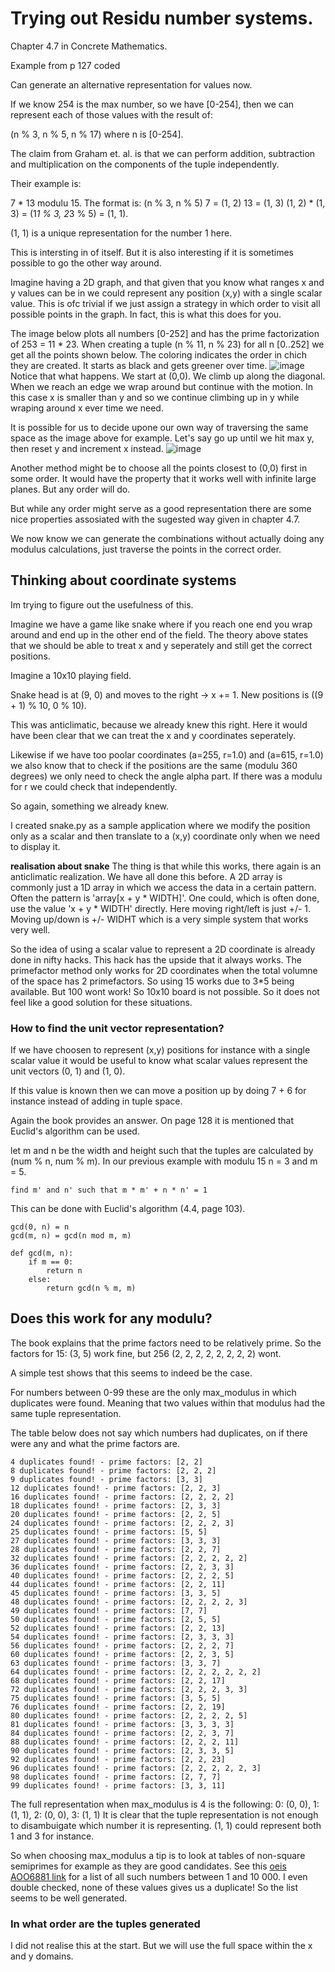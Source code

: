 # Trying out Residu number systems.

Chapter 4.7 in Concrete Mathematics.

Example from p 127 coded

Can generate an alternative representation for values now.

If we know 254 is the max number, so we have [0-254], then we can
represent each of those values with the result of:

(n % 3, n % 5, n % 17) where n is [0-254].

The claim from Graham et. al. is that we can perform addition,
subtraction and multiplication on the components of the tuple
independently.

Their example is:

7 * 13 modulu 15.
The format is: (n % 3, n % 5)
7   = (1, 2)
13  = (1, 3)
(1, 2) * (1, 3) = (1*1 % 3, 2*3 % 5) = (1, 1).

(1, 1) is a unique representation for the number 1 here.

This is intersting in of itself. But it is also interesting if it is
sometimes possible to go the other way around.

Imagine having a 2D graph, and that given that you know what ranges
x and y values can be in we could represent any position (x,y) with a
single scalar value. This is ofc trivial if we just assign a strategy in
which order to visit all possible points in the graph. In fact,
this is what this does for you.

The image below plots all numbers [0-252] and has the prime factorization of 253 = 11 * 23.
When creating a tuple (n % 11, n % 23) for all n [0..252] we get all the points shown below.
The coloring indicates the order in chich they are created. It starts as black and gets
greener over time.
![image](order_of_generation.png)
Notice that what happens. We start at (0,0). We climb up along the diagonal. When we reach an
edge we wrap around but continue with the motion. In this case x is smaller than y and so we
continue climbing up in y while wraping around x ever time we need.

It is possible for us to decide upone our own way of traversing the same space as the image
above for example. Let's say go up until we hit max y, then reset y and increment x instead.
![image](a_manual_order_of_generation.png)

Another method might be to choose all the points closest to (0,0) first in some order. It would
have the property that it works well with infinite large planes. But any order will do. 

But while any order might serve as a good representation there are some nice properties assosiated
with the sugested way given in chapter 4.7.

We now know we can generate the combinations without actually doing any modulus calculations,
just traverse the points in the correct order.

## Thinking about coordinate systems
Im trying to figure out the usefulness of this.

Imagine we have a game like snake where if you reach one end you wrap around and end up in the other end of the field.
The theory above states that we should be able to treat x and y seperately and still get the correct positions.

Imagine a 10x10 playing field.

Snake head is at (9, 0) and moves to the right -> x += 1. 
New positions is ((9 + 1) % 10, 0 % 10).

This was anticlimatic, because we already knew this right. Here it would have been clear that we can treat the x and y coordinates seperately.

Likewise if we have too poolar coordinates (a=255, r=1.0) and (a=615, r=1.0) we also know that to check if the positions are the same (modulu 360 degrees) we only need to check the angle alpha part. If there was a modulu for r we could check that independently.

So again, something we already knew.

I created snake.py as a sample application where we modify the position only as a scalar and then translate to a (x,y) coordinate only when we need to display it.

**realisation about snake** The thing is that while this works, there again is an anticlimatic realization.
We have all done this before. A 2D array is commonly just a 1D array in which we access the data in a certain pattern.
Often the pattern is 'array[x + y * WIDTH]'. One could, which is often done, use the value 'x + y * WIDTH' directly.
Here moving right/left is just  +/- 1. Moving up/down is +/- WIDHT which is a very simple system that works very well.

So the idea of using a scalar value to represent a 2D coordinate is already done in nifty hacks. This hack has the upside that it always works. The primefactor method only works for 2D coordinates when the total volumne of the space has 2 primefactors. So using 15 works due to 3*5 being available. But 100 wont work! So 10x10 board is not possible. So it does not feel like a good solution for these situations.


### How to find the unit vector representation?

If we have choosen to represent (x,y) positions for instance with a single scalar value it would be useful to know what scalar values represent the unit vectors (0, 1) and (1, 0).

If this value is known then we can move a position up by doing 7 + 6 for instance instead of adding in tuple space.

Again the book provides an answer. On page 128 it is mentioned that Euclid's algorithm can be used.

let m and n be the width and height such that the tuples are calculated by (num % n, num % m). 
In our previous example with modulu 15 n = 3 and m = 5.

    find m' and n' such that m * m' + n * n' = 1

This can be done with Euclid's algorithm (4.4, page 103).

    gcd(0, n) = n
    gcd(m, n) = gcd(n mod m, m)

    def gcd(m, n):
        if m == 0:
            return n
        else:
            return gcd(n % m, m)




## Does this work for any modulu?

The book explains that the prime factors need to be relatively prime.
So the factors for 15: (3, 5) work fine, but 256 (2, 2, 2, 2, 2, 2, 2, 2) wont.

A simple test shows that this seems to indeed be the case.

For numbers between 0-99 these are the only max_modulus in which duplicates were found.
Meaning that two values within that modulus had the same tuple representation.

The table below does not say which numbers had duplicates, on if there were any and what the prime factors are.

    4 duplicates found! - prime factors: [2, 2]
    8 duplicates found! - prime factors: [2, 2, 2]
    9 duplicates found! - prime factors: [3, 3]
    12 duplicates found! - prime factors: [2, 2, 3]
    16 duplicates found! - prime factors: [2, 2, 2, 2]
    18 duplicates found! - prime factors: [2, 3, 3]
    20 duplicates found! - prime factors: [2, 2, 5]
    24 duplicates found! - prime factors: [2, 2, 2, 3]
    25 duplicates found! - prime factors: [5, 5]
    27 duplicates found! - prime factors: [3, 3, 3]
    28 duplicates found! - prime factors: [2, 2, 7]
    32 duplicates found! - prime factors: [2, 2, 2, 2, 2]
    36 duplicates found! - prime factors: [2, 2, 3, 3]
    40 duplicates found! - prime factors: [2, 2, 2, 5]
    44 duplicates found! - prime factors: [2, 2, 11]
    45 duplicates found! - prime factors: [3, 3, 5]
    48 duplicates found! - prime factors: [2, 2, 2, 2, 3]
    49 duplicates found! - prime factors: [7, 7]
    50 duplicates found! - prime factors: [2, 5, 5]
    52 duplicates found! - prime factors: [2, 2, 13]
    54 duplicates found! - prime factors: [2, 3, 3, 3]
    56 duplicates found! - prime factors: [2, 2, 2, 7]
    60 duplicates found! - prime factors: [2, 2, 3, 5]
    63 duplicates found! - prime factors: [3, 3, 7]
    64 duplicates found! - prime factors: [2, 2, 2, 2, 2, 2]
    68 duplicates found! - prime factors: [2, 2, 17]
    72 duplicates found! - prime factors: [2, 2, 2, 3, 3]
    75 duplicates found! - prime factors: [3, 5, 5]
    76 duplicates found! - prime factors: [2, 2, 19]
    80 duplicates found! - prime factors: [2, 2, 2, 2, 5]
    81 duplicates found! - prime factors: [3, 3, 3, 3]
    84 duplicates found! - prime factors: [2, 2, 3, 7]
    88 duplicates found! - prime factors: [2, 2, 2, 11]
    90 duplicates found! - prime factors: [2, 3, 3, 5]
    92 duplicates found! - prime factors: [2, 2, 23]
    96 duplicates found! - prime factors: [2, 2, 2, 2, 2, 3]
    98 duplicates found! - prime factors: [2, 7, 7]
    99 duplicates found! - prime factors: [3, 3, 11]


The full representation when max_modulus is 4 is the following:
    0: (0, 0),
    1: (1, 1),
    2: (0, 0),
    3: (1, 1)
It is clear that the tuple representation is not enough to disambuigate which number it is representing.
(1, 1) could represent both 1 and 3 for instance.

So when choosing max_modulus a tip is to look at tables of non-square semiprimes for example as they are good candidates.
See this [oeis AOO6881 link](https://oeis.org/A006881/b006881.txt) for a list of all such numbers between 1 and 10 000. I even double checked, none of these values gives us a duplicate! So the list seems to be well generated.

### In what order are the tuples generated
I did not realise this at the start. But we will use the full space within the x and y domains. 
